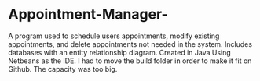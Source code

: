 # Appointment-Manager-
A program used to schedule users appointments, modify existing appointments, and delete appointments not needed in the system. Includes databases with an entity relationship diagram. Created in Java Using Netbeans as the IDE. I had to move the build folder in order to make it fit on Github. The capacity was too big.
